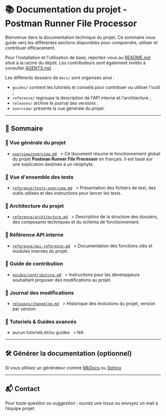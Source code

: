 # 📚 Documentation du projet - Postman Runner File Processor

Bienvenue dans la documentation technique du projet. Ce sommaire vous guide vers les différentes sections disponibles pour comprendre, utiliser et contribuer efficacement.

Pour l'installation et l'utilisation de base, reportez-vous au [README.md](../README.md) situé à la racine du dépôt. Les contributeurs sont également invités à consulter [AGENTS.md](../AGENTS.md).

Les différents dossiers de `docs/` sont organisés ainsi :
- `guides/` contient les tutoriels et conseils pour contribuer ou utiliser l'outil ;
- `reference/` regroupe la description de l'API interne et l'architecture ;
- `releases/` archive le journal des versions ;
- `overview/` présente la vue générale du projet.

---

## 📌 Sommaire

### 🧾 Vue générale du projet
- [`overview/overview.md`](overview/overview.md)
  > Ce document résume le fonctionnement global du projet **Postman Runner File Processor** en français. Il est basé sur une explication destinée à un néophyte.

### 🧾 Vue d'ensemble des tests
- [`reference/tests-overview.md`](reference/tests-overview.md)
  > Présentation des fichiers de test, des outils utilisés et des instructions pour lancer les tests.

### 🧱 Architecture du projet
- [`reference/architecture.md`](reference/architecture.md)
  > Description de la structure des dossiers, des composants techniques et du schéma de fonctionnement.

### 📘 Référence API interne
- [`reference/api-reference.md`](reference/api-reference.md)
  > Documentation des fonctions clés et modules internes du projet.

### 🤝 Guide de contribution
- [`guides/contributing.md`](guides/contributing.md)
  > Instructions pour les développeurs souhaitant proposer des modifications au projet.

### 📝 Journal des modifications
- [`releases/changelog.md`](releases/changelog.md)
  > Historique des évolutions du projet, version par version.

### 🧪 Tutoriels & Guides avancés
- aucun tutoriels et/ou guides
  > NA


---

## 🛠️ Générer la documentation (optionnel)

Si vous utilisez un générateur comme [MkDocs](https://www.mkdocs.org/) ou [Sphinx](https://www.sphinx-doc.org/)

---

## 📬 Contact

Pour toute question ou suggestion : ouvrez une *Issue* ou envoyez un mail à l’équipe projet.
